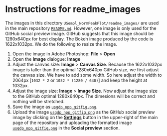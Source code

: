 # Instructions for readme_images
The images in this directory `USempl_NormPeakPlot/readme_images/` are used in the main repository [`README.md`](README.md). However, one image is only used for the GitHub social preview image. GitHub suggests that this image should be 1280x640px for best display. The Bokeh image produced by the code is 1622x1032px. We do the following to resize the image.

1. Open the image in Adobe Photoshop: **File** > **Open**
2. Open the **Image** dialogue: **Image**
3. Adjust the canvas size: **Image** > **Canvas Size**. Because the 1622x1032px image is taller than the optimal 1280x640px GitHub size, we first adjust the canvas size. We have to add some width. So here adjust the width to 2064px [`1032 * 2` or `1032 * (1280 / 640)`] and keep the height at 1032px.
4. Adjust the image size: **Image** > **Image Size**. Now adjust the image size to the GitHub optimal 1280x640px. The dimesions will be correct and nothing will be stretched.
5. Save the image as [`usgdp_npp_gitfig.png`](readme_images/usgdp_npp_gitfig.png).
6. Upload the image [`usgdp_npp_gitfig.png`](readme_images/usgdp_npp_gitfig.png) as the GitHub social preview image by clicking on the [**Settings**](https://github.com/OpenSourceEcon/USgdp_NormPeakPlot/settings) button in the upper-right of the main page of the repository and uploading the formatted image [`usgdp_npp_gitfig.png`](readme_images/usgdp_npp_gitfig.png) in the **Social preview** section.
